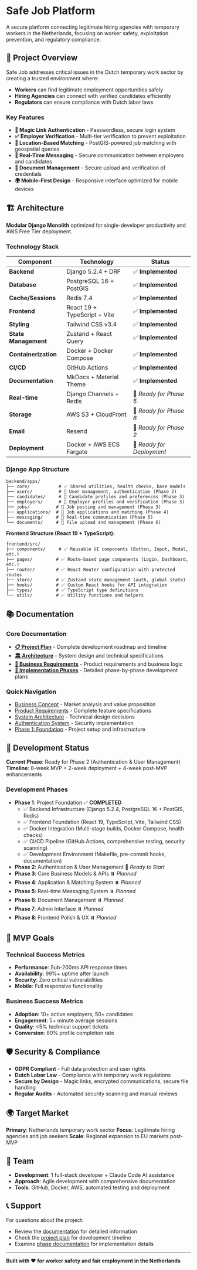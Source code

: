 # Safe Job Platform

A secure platform connecting legitimate hiring agencies with temporary workers in the Netherlands, focusing on worker safety, exploitation prevention, and regulatory compliance.

## 🎯 Project Overview

Safe Job addresses critical issues in the Dutch temporary work sector by creating a trusted environment where:

- **Workers** can find legitimate employment opportunities safely
- **Hiring Agencies** can connect with verified candidates efficiently
- **Regulators** can ensure compliance with Dutch labor laws

### Key Features

- **🔐 Magic Link Authentication** - Passwordless, secure login system
- **✅ Employer Verification** - Multi-tier verification to prevent exploitation
- **📍 Location-Based Matching** - PostGIS-powered job matching with geospatial queries
- **💬 Real-Time Messaging** - Secure communication between employers and candidates
- **📄 Document Management** - Secure upload and verification of credentials
- **🌍 Mobile-First Design** - Responsive interface optimized for mobile devices

## 🏗️ Architecture

**Modular Django Monolith** optimized for single-developer productivity and AWS Free Tier deployment.

### Technology Stack

| Component            | Technology                   | Status                    |
| -------------------- | ---------------------------- | ------------------------- |
| **Backend**          | Django 5.2.4 + DRF           | ✅ **Implemented**        |
| **Database**         | PostgreSQL 16 + PostGIS      | ✅ **Implemented**        |
| **Cache/Sessions**   | Redis 7.4                    | ✅ **Implemented**        |
| **Frontend**         | React 19 + TypeScript + Vite | ✅ **Implemented**        |
| **Styling**          | Tailwind CSS v3.4            | ✅ **Implemented**        |
| **State Management** | Zustand + React Query        | ✅ **Implemented**        |
| **Containerization** | Docker + Docker Compose      | ✅ **Implemented**        |
| **CI/CD**            | GitHub Actions               | ✅ **Implemented**        |
| **Documentation**    | MkDocs + Material Theme      | ✅ **Implemented**        |
| **Real-time**        | Django Channels + Redis      | 🚧 _Ready for Phase 5_    |
| **Storage**          | AWS S3 + CloudFront          | 🚧 _Ready for Phase 6_    |
| **Email**            | Resend                       | 🚧 _Ready for Phase 2_    |
| **Deployment**       | Docker + AWS ECS Fargate     | 🚧 _Ready for Deployment_ |

### Django App Structure

```
backend/apps/
├── core/           # ✅ Shared utilities, health checks, base models
├── users/          # 🚧 User management, authentication (Phase 2)
├── candidates/     # 🚧 Candidate profiles and preferences (Phase 3)
├── employers/      # 🚧 Employer profiles and verification (Phase 3)
├── jobs/          # 🚧 Job posting and management (Phase 3)
├── applications/  # 🚧 Job applications and matching (Phase 4)
├── messaging/     # 🚧 Real-time communication (Phase 5)
└── documents/     # 🚧 File upload and management (Phase 6)
```

**Frontend Structure (React 19 + TypeScript):**

```text
frontend/src/
├── components/     # ✅ Reusable UI components (Button, Input, Modal, etc.)
├── pages/         # ✅ Route-based page components (Login, Dashboard, etc.)
├── router/        # ✅ React Router configuration with protected routes
├── store/         # ✅ Zustand state management (auth, global state)
├── hooks/         # ✅ Custom React hooks for API integration
├── types/         # ✅ TypeScript type definitions
└── utils/         # ✅ Utility functions and helpers
```

## 📚 Documentation

### Core Documentation

- **[📋 Project Plan](docs/plan.md)** - Complete development roadmap and timeline
- **[🏛️ Architecture](docs/architecture/)** - System design and technical specifications
- **[💼 Business Requirements](docs/business/)** - Product requirements and business logic
- **[📅 Implementation Phases](docs/phases/)** - Detailed phase-by-phase development plans

### Quick Navigation

- [Business Concept](docs/business/business-concept.md) - Market analysis and value proposition
- [Product Requirements](docs/business/prd.md) - Complete feature specifications
- [System Architecture](docs/architecture/architecture.md) - Technical design decisions
- [Authentication System](docs/architecture/authentication.md) - Security implementation
- [Phase 1: Foundation](docs/phases/phase-1-foundation.md) - Project setup and infrastructure

## 🚀 Development Status

**Current Phase**: Ready for Phase 2 (Authentication & User Management)
**Timeline**: 8-week MVP + 2-week deployment + 4-week post-MVP enhancements

### Development Phases

- **Phase 1**: Project Foundation ✅ **COMPLETED**
  - ✅ Backend Infrastructure (Django 5.2.4, PostgreSQL 16 + PostGIS, Redis)
  - ✅ Frontend Foundation (React 19, TypeScript, Vite, Tailwind CSS)
  - ✅ Docker Integration (Multi-stage builds, Docker Compose, health checks)
  - ✅ CI/CD Pipeline (GitHub Actions, comprehensive testing, security scanning)
  - ✅ Development Environment (Makefile, pre-commit hooks, documentation)
- **Phase 2**: Authentication & User Management 🚧 _Ready to Start_
- **Phase 3**: Core Business Models & APIs ⏸️ _Planned_
- **Phase 4**: Application & Matching System ⏸️ _Planned_
- **Phase 5**: Real-time Messaging System ⏸️ _Planned_
- **Phase 6**: Document Management ⏸️ _Planned_
- **Phase 7**: Admin Interface ⏸️ _Planned_
- **Phase 8**: Frontend Polish & UX ⏸️ _Planned_

## 🎯 MVP Goals

### Technical Success Metrics

- **Performance**: Sub-200ms API response times
- **Availability**: 99%+ uptime after launch
- **Security**: Zero critical vulnerabilities
- **Mobile**: Full responsive functionality

### Business Success Metrics

- **Adoption**: 10+ active employers, 50+ candidates
- **Engagement**: 5+ minute average sessions
- **Quality**: <5% technical support tickets
- **Conversion**: 80% profile completion rate

## 🛡️ Security & Compliance

- **GDPR Compliant** - Full data protection and user rights
- **Dutch Labor Law** - Compliance with temporary work regulations
- **Secure by Design** - Magic links, encrypted communications, secure file handling
- **Regular Audits** - Automated security scanning and manual reviews

## 🌍 Target Market

**Primary**: Netherlands temporary work sector
**Focus**: Legitimate hiring agencies and job seekers
**Scale**: Regional expansion to EU markets post-MVP

## 👥 Team

- **Development**: 1 full-stack developer + Claude Code AI assistance
- **Approach**: Agile development with comprehensive documentation
- **Tools**: GitHub, Docker, AWS, automated testing and deployment

## 📞 Support

For questions about the project:

- Review the [documentation](docs/) for detailed information
- Check the [project plan](docs/plan.md) for development timeline
- Examine [phase documentation](docs/phases/) for implementation details

---

**Built with ❤️ for worker safety and fair employment in the Netherlands**
